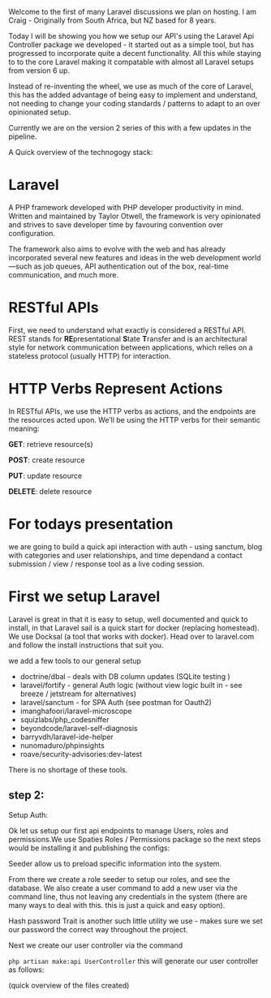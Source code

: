 Welcome to the first of many Laravel discussions we plan on hosting. I am Craig - Originally from South Africa, but NZ based for 8 years.

Today I will be showing you how we setup our API's using the Laravel Api Controller package we developed - it started out as a simple tool, but has progressed to incorporate quite a decent functionality.
All this while staying to to the core Laravel making it compatable with almost all Laravel setups from version 6 up.

Instead of re-inventing the wheel, we use as much of the core of Laravel, this has the added advantage of being easy to implement and understand, not needing to change your coding standards / patterns to adapt to an over opinionated setup.

Currently we are on the version 2 series of this with a few updates in the pipeline.

A Quick overview of the technogogy stack:

# Laravel

A PHP framework developed with PHP developer productivity in mind. Written and maintained by Taylor Otwell, the framework is very opinionated and strives to save developer time by favouring convention over configuration.

The framework also aims to evolve with the web and has already incorporated several new features and ideas in the web development world—such as job queues, API authentication out of the box, real-time communication, and much more.

# RESTful APIs

First, we need to understand what exactly is considered a RESTful API. REST stands for **RE**presentational **S**tate **T**ransfer and is an architectural style for network communication between applications, which relies on a stateless protocol (usually HTTP) for interaction.

# HTTP Verbs Represent Actions

In RESTful APIs, we use the HTTP verbs as actions, and the endpoints are the resources acted upon. We’ll be using the HTTP verbs for their semantic meaning:

**GET**: retrieve resource(s)

**POST**: create resource

**PUT**: update resource

**DELETE**: delete resource

# For todays presentation

we are going to build a quick api interaction with auth - using sanctum, blog with categories and user relationships, and time dependand a contact submission / view / response tool as a live coding session.

# First we setup Laravel

Laravel is great in that it is easy to setup, well documented and quick to install, in that Laravel sail is a quick start for docker (replacing homestead). We use Docksal (a tool that works with docker).
Head over to laravel.com and follow the install instructions that suit you.

we add a few tools to our general setup

-   doctrine/dbal - deals with DB column updates (SQLite testing )
-   laravel/fortify - general Auth logic (without view logic built in - see breeze / jetstream for alternatives)
-   laravel/sanctum - for SPA Auth (see postman for Oauth2)
-   imanghafoori/laravel-microscope
-   squizlabs/php_codesniffer
-   beyondcode/laravel-self-diagnosis
-   barryvdh/laravel-ide-helper
-   nunomaduro/phpinsights
-   roave/security-advisories:dev-latest

There is no shortage of these tools.

## step 2:

Setup Auth:

Ok let us setup our first api endpoints to manage Users, roles and permissions.We use Spaties Roles / Permissions package so the next steps would be installing it and publishing the configs:

Seeder allow us to preload specific information into the system.

From there we create a role seeder to setup our roles, and see the database.
We also create a user command to add a new user via the command line, thus not leaving any credentials in the system (there are many ways to deal with this. this is just a quick and easy option).

Hash password Trait is another such little utility we use - makes sure we set our password the correct way throughout the project.

Next we create our user controller via the command

`php artisan make:api UserController` this will generate our user controller as follows:

(quick overview of the files created)
